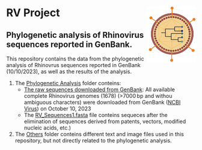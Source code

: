 # RV Project <img src="https://github.com/WilliamFernandoC-P/RV_Project/blob/main/Others/Virus_and_Phylogeny_Logo_WFCP.png" alt="logo" style="float: right;" width="130" height="150">
## Phylogenetic analysis of Rhinovirus sequences reported in GenBank.
This repository contains the data from the phylogenetic analysis of Rhinovrus sequences reported in GenBank (10/10/2023), as well as the results of the analysis.
1. The [Phylogenetic Analysis](https://github.com/WilliamFernandoC-P/RV_Project/tree/main/Phylogenetic_Analysis) folder conteins:
   - [The raw sequences downloaded from GenBank](https://github.com/WilliamFernandoC-P/RV_Project/blob/main/Phylogenetic_Analysis/Raw_RV_Sequences.fasta): All available complete Rhinovirus genomes (1678) (>7000 bp and withou ambiguous characters) were downloaded from GenBank ([NCBI Virus](https://www.ncbi.nlm.nih.gov/labs/virus/vssi/#/)) on October 10, 2023
   - The [RV_Sequences1.fasta](https://github.com/WilliamFernandoC-P/RV_Project/blob/main/Phylogenetic_Analysis/RV_Sequences1.fasta) file conteins sequeces after the elimination of sequences derived from patents, vectors, modified nucleic acids, etc.)
2. The [Others](https://github.com/WilliamFernandoC-P/RV_Project/tree/main/Others) folder conteins different text and image files used in this repository, but not directly related to the phylogenetic analysis.
